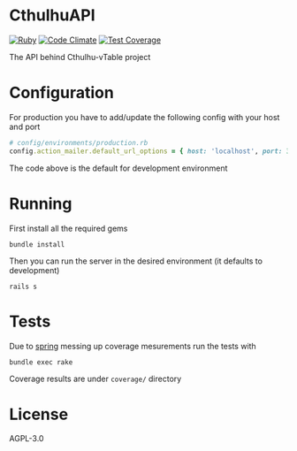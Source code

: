 # CthulhuAPI

[![Ruby](https://github.com/bfsgr/CthulhuAPI/actions/workflows/ruby.yml/badge.svg)](https://github.com/bfsgr/CthulhuAPI/actions/workflows/ruby.yml)
[![Code Climate](https://codeclimate.com/github/bfsgr/CthulhuAPI.svg)](https://codeclimate.com/github/bfsgr/CthulhuAPI)
[![Test Coverage](https://api.codeclimate.com/v1/badges/80d0c3e199eccd70f485/test_coverage)](https://codeclimate.com/github/bfsgr/CthulhuAPI/test_coverage)

The API behind Cthulhu-vTable project

# Configuration

For production you have to add/update the following config with your host and port

```ruby
# config/environments/production.rb
config.action_mailer.default_url_options = { host: 'localhost', port: 3000 }
```

The code above is the default for development environment

# Running

First install all the required gems
```
bundle install
```

Then you can run the server in the desired environment (it defaults to development)
```
rails s
```

# Tests

Due to [spring](https://github.com/rails/spring) messing up coverage mesurements run the tests with
```
bundle exec rake
```
Coverage results are under `coverage/` directory 

# License

AGPL-3.0
